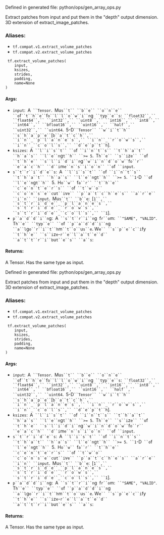 
Defined in generated file: python/ops/gen_array_ops.py

Extract patches from input and put them in the "depth" output dimension. 3D extension of extract_image_patches.
### Aliases:
- `tf.compat.v1.extract_volume_patches`
- `tf.compat.v2.extract_volume_patches`

```
 tf.extract_volume_patches(
    input,
    ksizes,
    strides,
    padding,
    name=None
)
```
#### Args:
- `input`:` `A` ``Tensor`.` `Mu`s``t`` ``b``e`` ``o``n``e`` ``o`f` ``t``h``e`` `f`o``l``l``o``w``i``n`g` ``t`y`p``e``s`:` ``float32``,`` ``float64``,`` ``int32``,`` ``uint8``,`` ``int16``,`` ``int8``,`` ``int64``,`` ``bfloat16``,`` ``uint16``,`` ``half``,`` ``uint32``,`` ``uint64`.` `5-D` ``Tensor`` ``w``i``t``h`` ``s``h``a``p``e`` `[`b``a``t``c``h``,`` ``i``n``_``p``l``a``n``e``s``,`` ``i``n``_``r``o``w``s``,`` ``i``n``_``c``o``l``s``,`` ``d``e``p``t``h`].
- `ksizes`:` `A` ``l``i``s``t`` ``o`f` ``i``n``t``s`` ``t``h``a``t`` ``h``a``s`` ``l``e``n`g`t``h`` ``>= 5`.` `T`h``e`` ``s``i`z`e`` ``o`f` ``t``h``e`` ``s``l``i``d``i``n`g` ``w``i``n``d``o``w`` `f`o``r`` ``e``a``c``h`` ``d``i`m`e``n``s``i``o``n`` ``o`f` ``input`.
- `s``t``r``i``d``e``s`:` `A` ``l``i``s``t`` ``o`f` ``i``n``t``s`` ``t``h``a``t`` ``h``a``s`` ``l``e``n`g`t``h`` ``>= 5`.` ``1`-D` ``o`f` ``l``e``n`g`t``h`` `5.` `H`o``w`` `f`a``r`` ``t``h``e`` ``c``e``n``t``e``r``s`` ``o`f` ``t``w``o`` ``c``o``n``s``e``c`u`t``i`v`e`` ``p``a``t``c``h``e``s`` ``a``r``e`` ``i``n`` ``input`.` `Mu`s``t`` ``b``e`:` `[`1``,`` ``s``t``r``i``d``e``_``p``l``a``n``e``s``,`` ``s``t``r``i``d``e``_``r``o``w``s``,`` ``s``t``r``i``d``e``_``c``o``l``s``,`` ``1`].
- `p``a``d``d``i``n`g:` `A` ``s``t``r``i``n`g` `f`r``o`m:` ``"SAME", "VALID"`.` `T`h``e`` ``t`y`p``e`` ``o`f` ``p``a``d``d``i``n`g` ``a``l`g`o``r``i``t``h`m` ``t``o`` `u`s``e`.
W`e`` ``s``p``e``c``i`fy` ``t``h``e`` ``s``i`z`e`-`r``e``l``a``t``e``d`` ``a``t``t``r``i``b`u`t``e``s`` ``a``s`:
#### Returns:

A Tensor. Has the same type as input.

Defined in generated file: python/ops/gen_array_ops.py

Extract patches from input and put them in the "depth" output dimension. 3D extension of extract_image_patches.
### Aliases:
- `tf.compat.v1.extract_volume_patches`
- `tf.compat.v2.extract_volume_patches`

```
 tf.extract_volume_patches(
    input,
    ksizes,
    strides,
    padding,
    name=None
)
```
#### Args:
- `input`:` `A` ``Tensor`.` `Mu`s``t`` ``b``e`` ``o``n``e`` ``o`f` ``t``h``e`` `f`o``l``l``o``w``i``n`g` ``t`y`p``e``s`:` ``float32``,`` ``float64``,`` ``int32``,`` ``uint8``,`` ``int16``,`` ``int8``,`` ``int64``,`` ``bfloat16``,`` ``uint16``,`` ``half``,`` ``uint32``,`` ``uint64`.` `5-D` ``Tensor`` ``w``i``t``h`` ``s``h``a``p``e`` `[`b``a``t``c``h``,`` ``i``n``_``p``l``a``n``e``s``,`` ``i``n``_``r``o``w``s``,`` ``i``n``_``c``o``l``s``,`` ``d``e``p``t``h`].
- `ksizes`:` `A` ``l``i``s``t`` ``o`f` ``i``n``t``s`` ``t``h``a``t`` ``h``a``s`` ``l``e``n`g`t``h`` ``>= 5`.` `T`h``e`` ``s``i`z`e`` ``o`f` ``t``h``e`` ``s``l``i``d``i``n`g` ``w``i``n``d``o``w`` `f`o``r`` ``e``a``c``h`` ``d``i`m`e``n``s``i``o``n`` ``o`f` ``input`.
- `s``t``r``i``d``e``s`:` `A` ``l``i``s``t`` ``o`f` ``i``n``t``s`` ``t``h``a``t`` ``h``a``s`` ``l``e``n`g`t``h`` ``>= 5`.` ``1`-D` ``o`f` ``l``e``n`g`t``h`` `5.` `H`o``w`` `f`a``r`` ``t``h``e`` ``c``e``n``t``e``r``s`` ``o`f` ``t``w``o`` ``c``o``n``s``e``c`u`t``i`v`e`` ``p``a``t``c``h``e``s`` ``a``r``e`` ``i``n`` ``input`.` `Mu`s``t`` ``b``e`:` `[`1``,`` ``s``t``r``i``d``e``_``p``l``a``n``e``s``,`` ``s``t``r``i``d``e``_``r``o``w``s``,`` ``s``t``r``i``d``e``_``c``o``l``s``,`` ``1`].
- `p``a``d``d``i``n`g:` `A` ``s``t``r``i``n`g` `f`r``o`m:` ``"SAME", "VALID"`.` `T`h``e`` ``t`y`p``e`` ``o`f` ``p``a``d``d``i``n`g` ``a``l`g`o``r``i``t``h`m` ``t``o`` `u`s``e`.
W`e`` ``s``p``e``c``i`fy` ``t``h``e`` ``s``i`z`e`-`r``e``l``a``t``e``d`` ``a``t``t``r``i``b`u`t``e``s`` ``a``s`:
#### Returns:

A Tensor. Has the same type as input.
